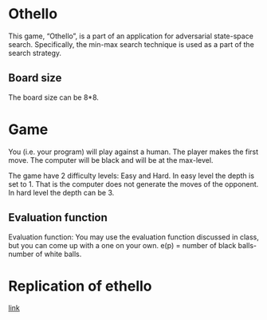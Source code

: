 # Othello
This game, “Othello”, is a part of an application for adversarial state-space search. Specifically, the min-max search technique is used as a part of the search strategy.

## Board size
The board size can be 8*8. 
# Game 
You (i.e. your program) will play against a human. The player makes
the first move. The computer will be black and will be at the max-level.

The game have 2 difficulty levels: Easy and Hard. In easy level the depth is set to 1. That is
the computer does not generate the moves of the opponent.
In hard level the depth can be 3.

## Evaluation function
Evaluation function: You may use the evaluation function discussed in class, but you can come
up with a one on your own. e(p) = number of black balls-number of white balls.

# Replication of ethello
[link](https://www.eothello.com/)
